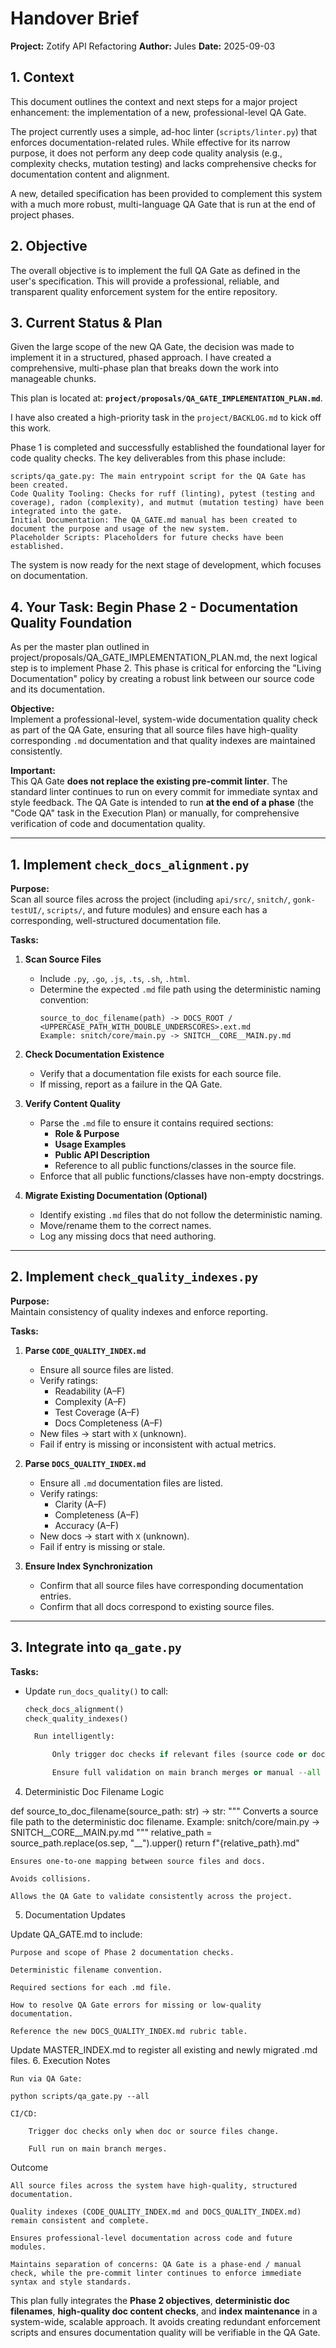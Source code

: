 # Handover Brief

**Project:** Zotify API Refactoring 
**Author:** Jules 
**Date:** 2025-09-03

## 1. Context
This document outlines the context and next steps for a major project enhancement: the implementation of a new, professional-level QA Gate.

The project currently uses a simple, ad-hoc linter (`scripts/linter.py`) that enforces documentation-related rules. While effective for its narrow purpose, it does not perform any deep code quality analysis (e.g., complexity checks, mutation testing) and lacks comprehensive checks for documentation content and alignment.

A new, detailed specification has been provided to complement this system with a much more robust, multi-language QA Gate that is run at the end of project phases.

## 2. Objective
The overall objective is to implement the full QA Gate as defined in the user's specification. This will provide a professional, reliable, and transparent quality enforcement system for the entire repository.

## 3. Current Status & Plan
Given the large scope of the new QA Gate, the decision was made to implement it in a structured, phased approach. I have created a comprehensive, multi-phase plan that breaks down the work into manageable chunks.

This plan is located at: **`project/proposals/QA_GATE_IMPLEMENTATION_PLAN.md`**.

I have also created a high-priority task in the `project/BACKLOG.md` to kick off this work.

Phase 1 is completed and successfully established the foundational layer for code quality checks. The key deliverables from this phase include:

    scripts/qa_gate.py: The main entrypoint script for the QA Gate has been created.
    Code Quality Tooling: Checks for ruff (linting), pytest (testing and coverage), radon (complexity), and mutmut (mutation testing) have been integrated into the gate.
    Initial Documentation: The QA_GATE.md manual has been created to document the purpose and usage of the new system.
    Placeholder Scripts: Placeholders for future checks have been established.

The system is now ready for the next stage of development, which focuses on documentation.

## 4. Your Task: Begin Phase 2 - Documentation Quality Foundation

As per the master plan outlined in project/proposals/QA_GATE_IMPLEMENTATION_PLAN.md, the next logical step is to implement Phase 2. This phase is critical for enforcing the "Living Documentation" policy by creating a robust link between our source code and its documentation.

**Objective:**  
Implement a professional-level, system-wide documentation quality check as part of the QA Gate, ensuring that all source files have high-quality corresponding `.md` documentation and that quality indexes are maintained consistently.

**Important:**  
This QA Gate **does not replace the existing pre-commit linter**. The standard linter continues to run on every commit for immediate syntax and style feedback. The QA Gate is intended to run **at the end of a phase** (the "Code QA" task in the Execution Plan) or manually, for comprehensive verification of code and documentation quality.

---

## 1. Implement `check_docs_alignment.py`

**Purpose:**  
Scan all source files across the project (including `api/src/`, `snitch/`, `gonk-testUI/`, `scripts/`, and future modules) and ensure each has a corresponding, well-structured documentation file.

**Tasks:**

1. **Scan Source Files**
   - Include `.py`, `.go`, `.js`, `.ts`, `.sh`, `.html`.
   - Determine the expected `.md` file path using the deterministic naming convention:
     ```
     source_to_doc_filename(path) -> DOCS_ROOT / <UPPERCASE_PATH_WITH_DOUBLE_UNDERSCORES>.ext.md
     Example: snitch/core/main.py -> SNITCH__CORE__MAIN.py.md
     ```

2. **Check Documentation Existence**
   - Verify that a documentation file exists for each source file.
   - If missing, report as a failure in the QA Gate.

3. **Verify Content Quality**
   - Parse the `.md` file to ensure it contains required sections:
     - **Role & Purpose**
     - **Usage Examples**
     - **Public API Description**
     - Reference to all public functions/classes in the source file.
   - Enforce that all public functions/classes have non-empty docstrings.

4. **Migrate Existing Documentation (Optional)**
   - Identify existing `.md` files that do not follow the deterministic naming.
   - Move/rename them to the correct names.
   - Log any missing docs that need authoring.

---

## 2. Implement `check_quality_indexes.py`

**Purpose:**  
Maintain consistency of quality indexes and enforce reporting.

**Tasks:**

1. **Parse `CODE_QUALITY_INDEX.md`**
   - Ensure all source files are listed.
   - Verify ratings:
     - Readability (A–F)
     - Complexity (A–F)
     - Test Coverage (A–F)
     - Docs Completeness (A–F)
   - New files → start with `X` (unknown).
   - Fail if entry is missing or inconsistent with actual metrics.

2. **Parse `DOCS_QUALITY_INDEX.md`**
   - Ensure all `.md` documentation files are listed.
   - Verify ratings:
     - Clarity (A–F)
     - Completeness (A–F)
     - Accuracy (A–F)
   - New docs → start with `X` (unknown).
   - Fail if entry is missing or stale.

3. **Ensure Index Synchronization**
   - Confirm that all source files have corresponding documentation entries.
   - Confirm that all docs correspond to existing source files.

---

## 3. Integrate into `qa_gate.py`

**Tasks:**

- Update `run_docs_quality()` to call:
  ```python
  check_docs_alignment()
  check_quality_indexes()

    Run intelligently:

        Only trigger doc checks if relevant files (source code or documentation) have been modified.

        Ensure full validation on main branch merges or manual --all runs.

4. Deterministic Doc Filename Logic

def source_to_doc_filename(source_path: str) -> str:
    """
    Converts a source file path to the deterministic doc filename.
    Example:
        snitch/core/main.py -> SNITCH__CORE__MAIN.py.md
    """
    relative_path = source_path.replace(os.sep, "__").upper()
    return f"{relative_path}.md"

    Ensures one-to-one mapping between source files and docs.

    Avoids collisions.

    Allows the QA Gate to validate consistently across the project.

5. Documentation Updates

Update QA_GATE.md to include:

    Purpose and scope of Phase 2 documentation checks.

    Deterministic filename convention.

    Required sections for each .md file.

    How to resolve QA Gate errors for missing or low-quality documentation.

    Reference the new DOCS_QUALITY_INDEX.md rubric table.

Update MASTER_INDEX.md to register all existing and newly migrated .md files.
6. Execution Notes

    Run via QA Gate:

    python scripts/qa_gate.py --all

    CI/CD:

        Trigger doc checks only when doc or source files change.

        Full run on main branch merges.

Outcome

    All source files across the system have high-quality, structured documentation.

    Quality indexes (CODE_QUALITY_INDEX.md and DOCS_QUALITY_INDEX.md) remain consistent and complete.

    Ensures professional-level documentation across code and future modules.

    Maintains separation of concerns: QA Gate is a phase-end / manual check, while the pre-commit linter continues to enforce immediate syntax and style standards.


This plan fully integrates the **Phase 2 objectives**, **deterministic doc filenames**, **high-quality doc content checks**, and **index maintenance** in a system-wide, scalable approach. It avoids creating redundant enforcement scripts and ensures documentation quality will be verifiable in the QA Gate.
